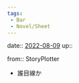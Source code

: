```yaml
---
tags:
 - Bar
 - Novel/Sheet
---
```


date:: [2022-08-09](Daily_Note/2022-08-09.md)
up::

from:: StoryPlotter

- 誰目線か



